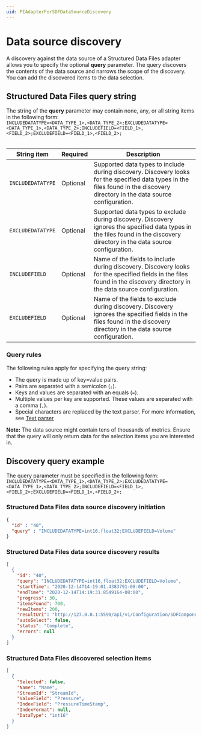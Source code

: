```yaml
---
uid: PIAdapterForSDFDataSourceDiscovery
---
```


# Data source discovery

A discovery against the data source of a Structured Data Files adapter allows you to specify the optional **query** parameter. The query discovers the contents of the data source and narrows the scope of the discovery. You can add the discovered items to the data selection.

## Structured Data Files query string

The string of the **query** parameter may contain none, any, or all string items in the following form: <br>`INCLUDEDATATYPE=<DATA_TYPE_1>,<DATA_TYPE_2>;EXCLUDEDATATYPE=<DATA_TYPE_1>,<DATA_TYPE_2>;INCLUDEFIELD=<FIELD_1>,<FIELD_2>;EXCLUDEFIELD=<FIELD_1>,<FIELD_2>;`<br><br>

| String item      | Required | Description |
|------------------|----------|-------------|
| `INCLUDEDATATYPE`  | Optional | Supported data types to include during discovery. Discovery looks for the specified data types in the files found in the discovery directory in the data source configuration. |
| `EXCLUDEDATATYPE`  | Optional | Supported data types to exclude during discovery. Discovery ignores the specified data types in the files found in the discovery directory in the data source configuration. |
| `INCLUDEFIELD`  | Optional | Name of the fields to include during discovery. Discovery looks for the specified fields in the files found in the discovery directory in the data source configuration. |
| `EXCLUDEFIELD`  | Optional | Name of the fields to exclude during discovery. Discovery ignores the specified fields in the files found in the discovery directory in the data source configuration. |

### Query rules

The following rules apply for specifying the query string:

- The query is made up of key=value pairs.
- Pairs are separated with a semicolon (`;`).
- Keys and values are separated with an equals (`=`).
- Multiple values per key are supported. These values are separated with a comma (`,`).
- Special characters are replaced by the text parser. For more information, see [Text parser](xref:TextParser#special-characters-support)

**Note:** The data source might contain tens of thousands of metrics. Ensure that the query will only return data for the selection items you are interested in.

## Discovery query example

The query parameter must be specified in the following form:
`INCLUDEDATATYPE=<DATA_TYPE_1>,<DATA_TYPE_2>;EXCLUDEDATATYPE=<DATA_TYPE_1>,<DATA_TYPE_2>;INCLUDEFIELD=<FIELD_1>,<FIELD_2>;EXCLUDEFIELD=<FIELD_1>,<FIELD_2>;`

### Structured Data Files data source discovery initiation

```json
{
  "id" : "40",
  "query" : "INCLUDEDATATYPE=int16,float32;EXCLUDEFIELD=Volume"
}
```

### Structured Data Files data source discovery results

```json
[
  {
    "id": "40",
    "query": "INCLUDEDATATYPE=int16,float32;EXCLUDEFIELD=Volume",
    "startTime": "2020-12-14T14:19:01.4383791-08:00",
    "endTime": "2020-12-14T14:19:31.8549164-08:00",
    "progress": 30,
    "itemsFound": 700,
    "newItems": 200,
    "resultUri": "http://127.0.0.1:5590/api/v1/Configuration/SDFComponentId/Discoveries/40/result",
    "autoSelect": false,
    "status": "Complete",
    "errors": null
  }
]
```

### Structured Data Files discovered selection items

```json
[
  {
    "Selected": false,
    "Name": "Name",
    "StreamId": "StreamId",
    "ValueField": "Pressure",
    "IndexField": "PressureTimeStamp",
    "IndexFormat": null,
    "DataType": "int16"
  }
]
```

